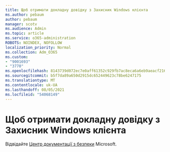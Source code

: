 ```yaml
---
title: Щоб отримати докладну довідку з Захисник Windows клієнта
ms.author: pebaum
author: pebaum
manager: scotv
ms.audience: Admin
ms.topic: article
ms.service: o365-administration
ROBOTS: NOINDEX, NOFOLLOW
localization_priority: Normal
ms.collection: Adm_O365
ms.custom:
- "9001693"
- "3770"
ms.openlocfilehash: 8143739d072ec7e0aff61352c929fb7ac8eca6a6eb9aeacf2162a995fc30a4d0
ms.sourcegitcommit: b5f7da89a650d2915dc652449623c78be6247175
ms.translationtype: MT
ms.contentlocale: uk-UA
ms.lasthandoff: 08/05/2021
ms.locfileid: "54068149"
---
```

# <a name="for-more-help-with-windows-defender-client"></a>Щоб отримати докладну довідку з Захисник Windows клієнта

Відвідайте [Центр документації з безпеки](https://docs.microsoft.com/security/#pivot=products&panel=products1) Microsoft.